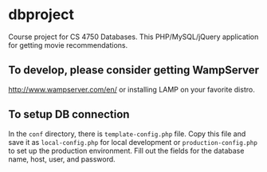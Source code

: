 # dbproject
Course project for CS 4750 Databases. This PHP/MySQL/jQuery application for getting movie recommendations.

## To develop, please consider getting WampServer
http://www.wampserver.com/en/
or installing LAMP on your favorite distro.

## To setup DB connection
In the `conf` directory, there is `template-config.php` file. Copy this file and save it as `local-config.php` for local development or `production-config.php` to set up the production environment. Fill out the fields for the database name, host, user, and password.
